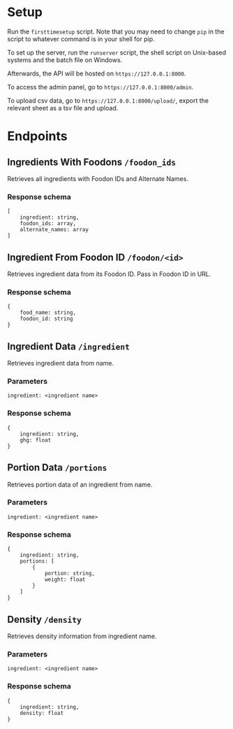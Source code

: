 # Setup

Run the `firsttimesetup` script. Note that you may need to change `pip` in the script to whatever command is in your shell for pip.

To set up the server, run the `runserver` script, the shell script on Unix-based systems and the batch file on Windows.

Afterwards, the API will be hosted on `https://127.0.0.1:8000`.

To access the admin panel, go to `https://127.0.0.1:8000/admin`.

To upload csv data, go to `https://127.0.0.1:8000/upload/`, export the relevant sheet as a tsv file and upload.

# Endpoints

## Ingredients With Foodons `/foodon_ids`
Retrieves all ingredients with Foodon IDs and Alternate Names.

### Response schema 
```
[
	ingredient: string,
	foodon_ids: array,
    alternate_names: array
]
```

## Ingredient From Foodon ID `/foodon/<id>`
Retrieves ingredient data from its Foodon ID. Pass in Foodon ID in URL.

### Response schema
```
{
    food_name: string,
    foodon_id: string
}
```

## Ingredient Data `/ingredient`
Retrieves ingredient data from name.

### Parameters
`ingredient: <ingredient name>`

### Response schema
```
{
	ingredient: string,
    ghg: float
}
```

## Portion Data `/portions`
Retrieves portion data of an ingredient from name.

### Parameters
`ingredient: <ingredient name>`

### Response schema
```
{
	ingredient: string,
    portions: [
    	{
        	portion: string,
        	weight: float
        }
    ]
}
```

## Density `/density`
Retrieves density information from ingredient name.

### Parameters
`ingredient: <ingredient name>`

### Response schema
```
{
	ingredient: string,
    density: float
}
```
